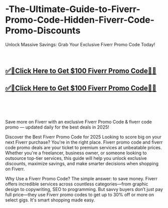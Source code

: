 # -The-Ultimate-Guide-to-Fiverr-Promo-Code-Hidden-Fiverr-Code-Promo-Discounts

Unlock Massive Savings: Grab Your Exclusive Fiverr Promo Code Today! 
<br><br><br>
<b><h2><a href="https://searchoptima.org/fiverr-promo-code/">✅🎯Click Here to Get $100 Fiverr Promo Code🎯✅</a>

</h2></b>

<b><h2><a href="https://searchoptima.org/fiverr-promo-code/">✅🎯Click Here to Get $100 Fiverr Promo Code🎯✅</a>

</h2></b> <br><br><br>

Save more on Fiverr with an exclusive Fiverr Promo Code & fiverr code promo — updated daily for the best deals in 2025!

Discover the Best Fiverr Promo Code for 2025
Looking to score big on your next Fiverr purchase? You're in the right place. Fiverr promo code and fiverr code promo deals are your ticket to premium services at unbeatable prices. Whether you're a freelancer, business owner, or someone looking to outsource top-tier services, this guide will help you unlock exclusive discounts, maximize savings, and make smarter decisions when shopping on Fiverr.

Why Use a Fiverr Promo Code?
The simple answer: to save money. Fiverr offers incredible services across countless categories—from graphic design to copywriting, SEO to programming. But savvy buyers don’t just pay full price—they use Fiverr promo codes to get up to 30% off or more on select gigs. It's smart shopping made easy.

